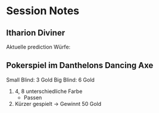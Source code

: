 # Session Notes

## Itharion Diviner

Aktuelle prediction Würfe:


## Pokerspiel im Danthelons Dancing Axe

Small Blind: 3 Gold
Big Blind: 6 Gold

1. 4, 8 unterschiedliche Farbe
    - Passen
2. Kürzer gespielt -> Gewinnt 50 Gold
